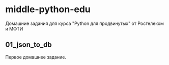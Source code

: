 # middle-python-edu
Домашние задания для курса "Python для продвинутых" от Ростелеком и МФТИ

## 01_json_to_db
Первое домашнее задание.
